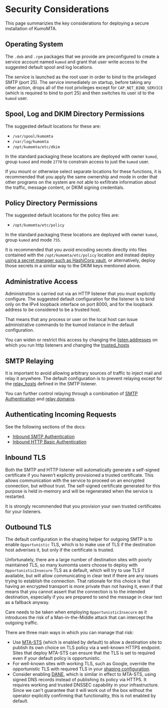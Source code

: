# Security Considerations

This page summarizies the key considerations for deploying a secure installation of KumoMTA.

## Operating System

The `.deb` and `.rpm` packages that we provide are preconfigured to create a
service account named `kumod` and grant that user write access to the
suggested default spool and log locations.

The service is launched as the root user in order to bind to the privileged
SMTP (port 25). The service immediately on startup, before taking any other
action, drops all of the root privileges except for `CAP_NET_BIND_SERVICE`
(which is required to bind to port 25) and then switches its user id to the
`kumod` user.

## Spool, Log and DKIM Directory Permissions

The suggested default locations for these are:

* `/var/spool/kumomta`
* `/var/log/kumomta`
* `/opt/kumomta/etc/dkim`

In the standard packaging these locations are deployed with owner `kumod`,
group `kumod` and mode `2770` to constrain access to just the `kumod` user.

If you mount or otherwise select separate locations for these functions, it is
recommended that you apply the same ownership and mode in order that other
programs on the system are not able to exfiltrate information about the
traffic, message content, or DKIM signing credentials.

## Policy Directory Permissions

The suggested default locations for the policy files are:

* `/opt/kumomta/etc/policy`

In the standard packaging these locations are deployed with owner `kumod`,
group `kumod` and mode `755`.

It is recommended that you avoid encoding secrets directly into files
contained with the `/opt/kumomta/etc/policy` location and instead deploy
[using a secret manager such as HashiCorp vault](../policy/hashicorp_vault.md), or alternatively, deploy those secrets in a similar way to the DKIM keys mentioned above.

## Administrative Access

Administration is carried out via an HTTP listener that you must explicitly
configure. The suggested default configuration for the listener is to bind only
on the IPv4 loopback interface on port 8000, and for the loopback address
to be considered to be a trusted host.

That means that any process or user on the local host can issue administrative
commands to the kumod instance in the default configuration.

You can widen or restrict this access by changing the [listen
addresses](../../reference/kumo/start_http_listener/listen.md) on which you run
http listeners and changing the
[trusted_hosts](../../reference/kumo/start_http_listener/trusted_hosts.md)

## SMTP Relaying

It is important to avoid allowing arbitrary sources of traffic to inject mail
and relay it anywhere. The default configuration is to prevent relaying except
for the [relay_hosts](../../reference/kumo/start_esmtp_listener/relay_hosts.md)
defined in the SMTP listener.

You can further control relaying through a combination of [SMTP
Authentication](../policy/inbound_auth.md) and [relay
domains](../configuration/domains.md).

## Authenticating Incoming Requests

See the following sections of the docs:

* [Inbound SMTP Authentication](../policy/inbound_auth.md)
* [Inbound HTTP Basic Authentication](../../reference/events/http_server_validate_auth_basic.md)

## Inbound TLS

Both the SMTP and HTTP listener will automatically generate a self-signed
certificate if you haven't explicitly provisioned a trusted certificate.
This allows communication with the service to proceed on an encrypted
connection, but without trust.  The self-signed certificate generated
for this purpose is held in-memory and will be regenerated when the
service is restarted.

It is strongly recommended that you provision your own trusted certificates
for your listeners.

## Outbound TLS

The default configuration in the shaping helper for outgoing SMTP is to enable
`Opportunistic` TLS, which is to make use of TLS if the destination host
adverises it, but only if the certificate is trusted.

Unfortunately, there are a large number of destination sites with poorly
maintained TLS, so many kumomta users choose to deploy with
`OpportunisticInsecure` TLS as a default, which will try to use TLS if
available, but will allow communicating in clear text if there are any issues
trying to establish the connection.  That rationale for this choice is that
having an encrypted transport is more private than not having it, even if that
means that you cannot assert that the connection is to the intended
destination, especially if you are prepared to send the message in clear text
as a fallback anyway.

Care needs to be taken when employing `OpportunisticInsecure` as it
introduces the risk of a Man-in-the-Middle attack that can intercept
the outgoing traffic.

There are three main ways in which you can manage that risk:

* Use [MTA-STS](../../reference/kumo/make_egress_path/enable_mta_sts.md) (which
  is enabled by default) to allow a destination site to publish its own choice
  on TLS policy via a well-known HTTPS endpoint.  Sites that deploy MTA-STS can
  ensure that the TLS is set to required even if your default policy is
  opportunistic.
* For well-known sites with working TLS, such as Google, override the
  opportunistic TLS with required TLS in your [shaping configuration](../configuration/trafficshaping.md).
* Consider enabling [DANE](../../reference/kumo/make_egress_path/enable_dane.md), which is
  similar in effect to MTA-STS, using signed DNS records instead of publishing
  its policy via HTTPS. It requires working and trusted DNSSEC
  capability in your infrastructure. Since we can't guarantee that it will work
  out of the box without the operator explicitly confirming that functionality,
  this is not enabled by default.
